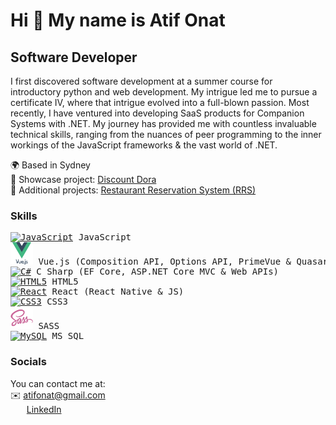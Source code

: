 Hi 👋 My name is Atif Onat
==========================

Software Developer
------------------

I first discovered software development at a summer course for introductory python and web development. My intrigue led me to pursue a certificate IV, where that intrigue evolved into a full-blown passion. Most recently, I have ventured into developing SaaS products for Companion Systems with .NET. My journey has provided me with countless invaluable technical skills, ranging from the nuances of peer programming to the inner workings of the JavaScript frameworks & the vast world of .NET.

🌍  Based in Sydney</br>
🚀  Showcase project: [Discount Dora](https://github.com/BenTalese/DiscountDora)</br>
🚀  Additional projects: [Restaurant Reservation System (RRS)](https://github.com/atiftonat/RRS)</br>
<!-- 🚀  Design portfolio: [UI/UX design](https://github.com/atiftonat/Design-Portfolio/blob/main/Atif-Design-Portfolio.pdf)</br> -->

### Skills
<pre>
<a href="https://developer.mozilla.org/en-US/docs/Web/JavaScript" target="_blank" rel="noreferrer"><img src="https://raw.githubusercontent.com/danielcranney/readme-generator/main/public/icons/skills/javascript-colored.svg" width="36" height="36" alt="JavaScript" /></a>&nbsp;JavaScript
<a href="https://vuejs.org/" target="_blank" rel="noreferrer"><img src="https://raw.githubusercontent.com/devicons/devicon/master/icons/vuejs/vuejs-original-wordmark.svg" alt="vuejs" width="36" height="36"/></a>&nbsp;Vue.js (Composition API, Options API, PrimeVue & Quasar)
<a href="https://docs.microsoft.com/en-us/dotnet/csharp/" target="_blank" rel="noreferrer"><img src="https://raw.githubusercontent.com/danielcranney/readme-generator/main/public/icons/skills/csharp-colored.svg" width="36" height="36" alt="C#" /></a>&nbsp;C Sharp (EF Core, ASP.NET Core MVC & Web APIs)
<a href="https://developer.mozilla.org/en-US/docs/Glossary/HTML5" target="_blank" rel="noreferrer"><img src="https://raw.githubusercontent.com/danielcranney/readme-generator/main/public/icons/skills/html5-colored.svg" width="36" height="36" alt="HTML5" /></a>&nbsp;HTML5
<a href="https://reactjs.org/" target="_blank" rel="noreferrer"><img src="https://raw.githubusercontent.com/danielcranney/readme-generator/main/public/icons/skills/react-colored.svg" width="36" height="36" alt="React" /></a>&nbsp;React (React Native & JS)
<a href="https://www.w3.org/TR/CSS/#css" target="_blank" rel="noreferrer"><img src="https://raw.githubusercontent.com/danielcranney/readme-generator/main/public/icons/skills/css3-colored.svg" width="36" height="36" alt="CSS3" /></a>&nbsp;CSS3
<a href="https://sass-lang.com" target="_blank" rel="noreferrer"><img src="https://raw.githubusercontent.com/devicons/devicon/master/icons/sass/sass-original.svg" alt="sass" width="36" height="36"/></a>&nbsp;SASS
<a href="https://www.mysql.com/" target="_blank" rel="noreferrer"><img src="https://raw.githubusercontent.com/danielcranney/readme-generator/main/public/icons/skills/mysql-colored.svg" width="36" height="36" alt="MySQL" /></a>&nbsp;MS SQL
</pre>

### Socials
You can contact me at:</br>
✉️&nbsp;[atifonat@gmail.com](mailto:atifonat@gmail.com)</br>
&nbsp;<img src="https://raw.githubusercontent.com/danielcranney/readme-generator/main/public/icons/socials/linkedin.svg" width="14" height="14" />&nbsp; 
[LinkedIn](https://www.linkedin.com/in/atif-onat/)

